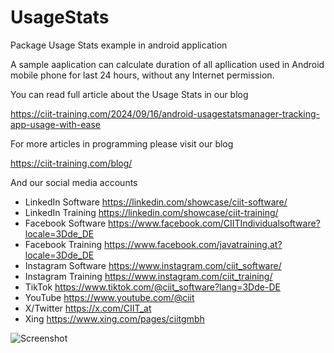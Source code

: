 # UsageStats
Package Usage Stats example in android application

A sample aaplication can calculate duration of all apllication used in Android mobile phone for last 24 hours, without any Internet permission.

You can read full article about the Usage Stats in our blog 

https://ciit-training.com/2024/09/16/android-usagestatsmanager-tracking-app-usage-with-ease

For more articles in programming please visit our blog

https://ciit-training.com/blog/

And our social media accounts

   - LinkedIn Software <https://linkedin.com/showcase/ciit-software/>
   - LinkedIn Training <https://linkedin.com/showcase/ciit-training/>
   - Facebook Software
   <https://www.facebook.com/CIITIndividualsoftware?locale=3Dde_DE>
   - Facebook Training
   <https://www.facebook.com/javatraining.at?locale=3Dde_DE>
   - Instagram Software <https://www.instagram.com/ciit_software/>
   - Instagram Training <https://www.instagram.com/ciit_training/>
   - TikTok <https://www.tiktok.com/@ciit_software?lang=3Dde-DE>
   - YouTube <https://www.youtube.com/@ciit>
   - X/Twitter <https://x.com/CIIT_at>
   - Xing <https://www.xing.com/pages/ciitgmbh>


![Screenshot](ciit_usage_stats.png)
